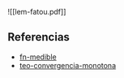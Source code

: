 ![[lem-fatou.pdf]]

## Referencias
- [fn-medible](./fn-medible.md)
- [teo-convergencia-monotona](./teo-convergencia-monotona.md)
